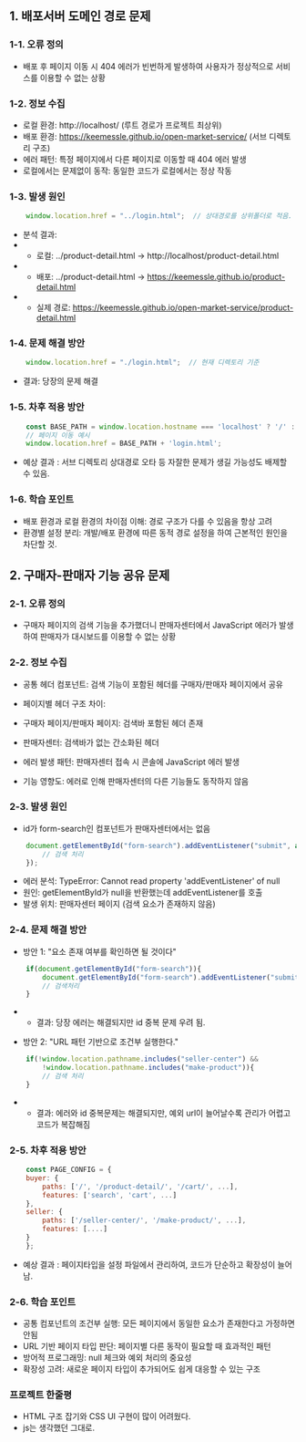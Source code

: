 ## 1. 배포서버 도메인 경로 문제
### 1-1. 오류 정의
 - 배포 후 페이지 이동 시 404 에러가 빈번하게 발생하여 사용자가 정상적으로 서비스를 이용할 수 없는 상황

### 1-2. 정보 수집
 - 로컬 환경: http://localhost/ (루트 경로가 프로젝트 최상위)
 - 배포 환경: https://keemessle.github.io/open-market-service/ (서브 디렉토리 구조)
 - 에러 패턴: 특정 페이지에서 다른 페이지로 이동할 때 404 에러 발생
 - 로컬에서는 문제없이 동작: 동일한 코드가 로컬에서는 정상 작동

### 1-3. 발생 원인
```js // 문제가 되는 코드 패턴
    window.location.href = "../login.html";  // 상대경로를 상위폴더로 적음.
```

 - 분석 결과:
 - - 로컬: ../product-detail.html → http://localhost/product-detail.html
 - - 배포: ../product-detail.html → https://keemessle.github.io/product-detail.html 
 - - 실제 경로: https://keemessle.github.io/open-market-service/product-detail.html

### 1-4. 문제 해결 방안
```js // 상대경로로 변경
    window.location.href = "./login.html";  // 현재 디렉토리 기준
```

 - 결과: 당장의 문제 해결

### 1-5. 차후 적용 방안
```js // 환경별 기준 경로 설정
    const BASE_PATH = window.location.hostname === 'localhost' ? '/' : '/open-market-service/';
    // 페이지 이동 예시
    window.location.href = BASE_PATH + 'login.html';
```

 - 예상 결과 : 서브 디렉토리 상대경로 오타 등 자잘한 문제가 생길 가능성도 배제할 수 있음.

### 1-6. 학습 포인트
 - 배포 환경과 로컬 환경의 차이점 이해: 경로 구조가 다를 수 있음을 항상 고려
 - 환경별 설정 분리: 개발/배포 환경에 따른 동적 경로 설정을 하여 근본적인 원인을 차단할 것.


## 2. 구매자-판매자 기능 공유 문제
### 2-1. 오류 정의
 - 구매자 페이지의 검색 기능을 추가했더니 판매자센터에서 JavaScript 에러가 발생하여 판매자가 대시보드를 이용할 수 없는 상황

### 2-2. 정보 수집
 - 공통 헤더 컴포넌트: 검색 기능이 포함된 헤더를 구매자/판매자 페이지에서 공유
 - 페이지별 헤더 구조 차이:

 - 구매자 페이지/판매자 페이지: 검색바 포함된 헤더 존재
 - 판매자센터: 검색바가 없는 간소화된 헤더

 - 에러 발생 패턴: 판매자센터 접속 시 콘솔에 JavaScript 에러 발생
 - 기능 영향도: 에러로 인해 판매자센터의 다른 기능들도 동작하지 않음

### 2-3. 발생 원인
 - id가 form-search인 컴포넌트가 판매자센터에서는 없음

```js 모든 페이지에서 실행되는 공통 스크립트
    document.getElementById("form-search").addEventListener("submit", async (e) => {
        // 검색 처리
    });
```

 - 에러 분석: TypeError: Cannot read property 'addEventListener' of null
 - 원인: getElementById가 null을 반환했는데 addEventListener를 호출
 - 발생 위치: 판매자센터 페이지 (검색 요소가 존재하지 않음)

### 2-4. 문제 해결 방안
 - 방안 1: "요소 존재 여부를 확인하면 될 것이다"

```js
    if(document.getElementById("form-search")){
        document.getElementById("form-search").addEventListener("submit", async (e) => {
        // 검색처리
    }
```

 - - 결과: 당장 에러는 해결되지만 id 중복 문제 우려 됨.

 - 방안 2: "URL 패턴 기반으로 조건부 실행한다."

``` js 현재 적용 방법
    if(!window.location.pathname.includes("seller-center") &&
        !window.location.pathname.includes("make-product")){
        // 검색 처리
    }
```

 - - 결과: 에러와 id 중복문제는 해결되지만, 예외 url이 늘어날수록 관리가 어렵고 코드가 복잡해짐

### 2-5. 차후 적용 방안
```js 설정 파일로 페이지 타입 관리
    const PAGE_CONFIG = {
    buyer: {
        paths: ['/', '/product-detail/', '/cart/', ...],
        features: ['search', 'cart', ...]
    },
    seller: {
        paths: ['/seller-center/', '/make-product/', ...],
        features: [....]
    }
    };
```

 - 예상 결과 : 페이지타입을 설정 파일에서 관리하여, 코드가 단순하고 확장성이 늘어남.

### 2-6. 학습 포인트
 - 공통 컴포넌트의 조건부 실행: 모든 페이지에서 동일한 요소가 존재한다고 가정하면 안됨
 - URL 기반 페이지 타입 판단: 페이지별 다른 동작이 필요할 때 효과적인 패턴
 - 방어적 프로그래밍: null 체크와 예외 처리의 중요성
 - 확장성 고려: 새로운 페이지 타입이 추가되어도 쉽게 대응할 수 있는 구조


### 프로젝트 한줄평 ###
 - HTML 구조 잡기와 CSS UI 구현이 많이 어려웠다.
 - js는 생각했던 그대로.

